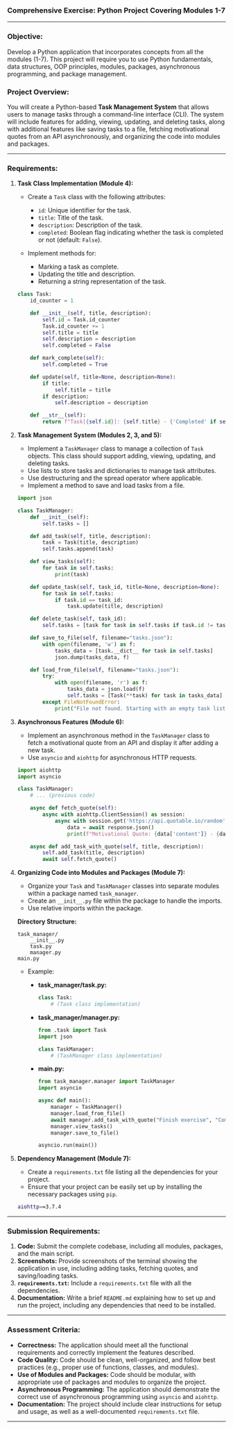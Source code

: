 ### **Comprehensive Exercise: Python Project Covering Modules 1-7**

---

### **Objective:**
Develop a Python application that incorporates concepts from all the modules (1-7). This project will require you to use Python fundamentals, data structures, OOP principles, modules, packages, asynchronous programming, and package management.

### **Project Overview:**
You will create a Python-based **Task Management System** that allows users to manage tasks through a command-line interface (CLI). The system will include features for adding, viewing, updating, and deleting tasks, along with additional features like saving tasks to a file, fetching motivational quotes from an API asynchronously, and organizing the code into modules and packages.

---

### **Requirements:**

1. **Task Class Implementation (Module 4):**
   - Create a `Task` class with the following attributes:
     - `id`: Unique identifier for the task.
     - `title`: Title of the task.
     - `description`: Description of the task.
     - `completed`: Boolean flag indicating whether the task is completed or not (default: `False`).

   - Implement methods for:
     - Marking a task as complete.
     - Updating the title and description.
     - Returning a string representation of the task.

   ```python
   class Task:
       id_counter = 1

       def __init__(self, title, description):
           self.id = Task.id_counter
           Task.id_counter += 1
           self.title = title
           self.description = description
           self.completed = False

       def mark_complete(self):
           self.completed = True

       def update(self, title=None, description=None):
           if title:
               self.title = title
           if description:
               self.description = description

       def __str__(self):
           return f"Task[{self.id}]: {self.title} - {'Completed' if self.completed else 'Pending'}"
   ```

2. **Task Management System (Modules 2, 3, and 5):**
   - Implement a `TaskManager` class to manage a collection of `Task` objects. This class should support adding, viewing, updating, and deleting tasks.
   - Use lists to store tasks and dictionaries to manage task attributes.
   - Use destructuring and the spread operator where applicable.
   - Implement a method to save and load tasks from a file.

   ```python
   import json

   class TaskManager:
       def __init__(self):
           self.tasks = []

       def add_task(self, title, description):
           task = Task(title, description)
           self.tasks.append(task)

       def view_tasks(self):
           for task in self.tasks:
               print(task)

       def update_task(self, task_id, title=None, description=None):
           for task in self.tasks:
               if task.id == task_id:
                   task.update(title, description)

       def delete_task(self, task_id):
           self.tasks = [task for task in self.tasks if task.id != task_id]

       def save_to_file(self, filename="tasks.json"):
           with open(filename, 'w') as f:
               tasks_data = [task.__dict__ for task in self.tasks]
               json.dump(tasks_data, f)

       def load_from_file(self, filename="tasks.json"):
           try:
               with open(filename, 'r') as f:
                   tasks_data = json.load(f)
                   self.tasks = [Task(**task) for task in tasks_data]
           except FileNotFoundError:
               print("File not found. Starting with an empty task list.")
   ```

3. **Asynchronous Features (Module 6):**
   - Implement an asynchronous method in the `TaskManager` class to fetch a motivational quote from an API and display it after adding a new task.
   - Use `asyncio` and `aiohttp` for asynchronous HTTP requests.

   ```python
   import aiohttp
   import asyncio

   class TaskManager:
       # ... (previous code)

       async def fetch_quote(self):
           async with aiohttp.ClientSession() as session:
               async with session.get('https://api.quotable.io/random') as response:
                   data = await response.json()
                   print(f"Motivational Quote: {data['content']} - {data['author']}")

       async def add_task_with_quote(self, title, description):
           self.add_task(title, description)
           await self.fetch_quote()
   ```

4. **Organizing Code into Modules and Packages (Module 7):**
   - Organize your `Task` and `TaskManager` classes into separate modules within a package named `task_manager`.
   - Create an `__init__.py` file within the package to handle the imports.
   - Use relative imports within the package.

   **Directory Structure:**
   ```
   task_manager/
       __init__.py
       task.py
       manager.py
   main.py
   ```

   - Example:
     - **task_manager/task.py:**
       ```python
       class Task:
           # (Task class implementation)
       ```
     - **task_manager/manager.py:**
       ```python
       from .task import Task
       import json

       class TaskManager:
           # (TaskManager class implementation)
       ```

     - **main.py:**
       ```python
       from task_manager.manager import TaskManager
       import asyncio

       async def main():
           manager = TaskManager()
           manager.load_from_file()
           await manager.add_task_with_quote("Finish exercise", "Complete the Python project.")
           manager.view_tasks()
           manager.save_to_file()

       asyncio.run(main())
       ```

5. **Dependency Management (Module 7):**
   - Create a `requirements.txt` file listing all the dependencies for your project.
   - Ensure that your project can be easily set up by installing the necessary packages using `pip`.

   ```bash
   aiohttp==3.7.4
   ```

---

### **Submission Requirements:**

1. **Code:** Submit the complete codebase, including all modules, packages, and the main script.
2. **Screenshots:** Provide screenshots of the terminal showing the application in use, including adding tasks, fetching quotes, and saving/loading tasks.
3. **`requirements.txt`:** Include a `requirements.txt` file with all the dependencies.
4. **Documentation:** Write a brief `README.md` explaining how to set up and run the project, including any dependencies that need to be installed.

---

### **Assessment Criteria:**

- **Correctness:** The application should meet all the functional requirements and correctly implement the features described.
- **Code Quality:** Code should be clean, well-organized, and follow best practices (e.g., proper use of functions, classes, and modules).
- **Use of Modules and Packages:** Code should be modular, with appropriate use of packages and modules to organize the project.
- **Asynchronous Programming:** The application should demonstrate the correct use of asynchronous programming using `asyncio` and `aiohttp`.
- **Documentation:** The project should include clear instructions for setup and usage, as well as a well-documented `requirements.txt` file.

---
